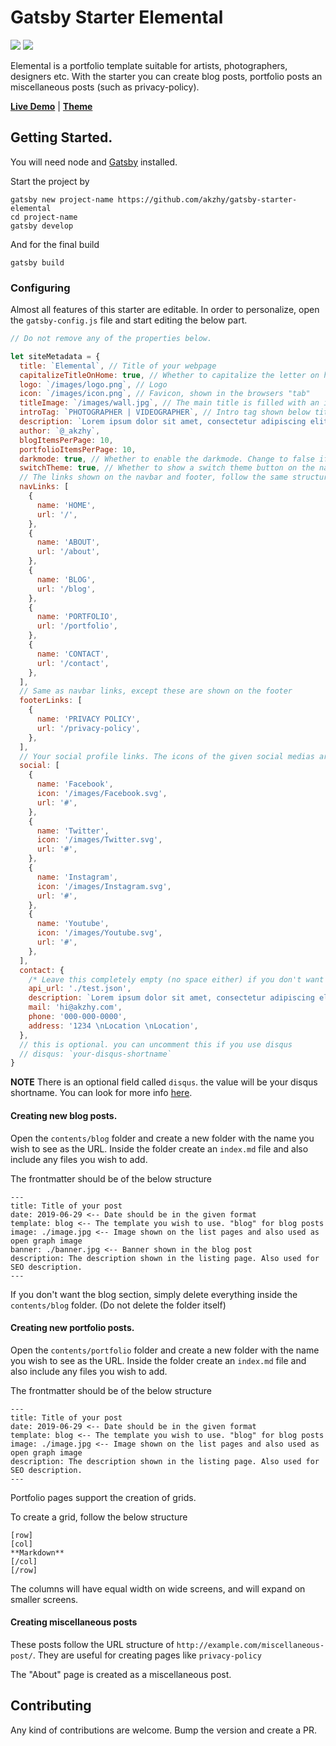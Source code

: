 # Gatsby Starter Elemental

![](https://img.shields.io/badge/version-1.1.1-green.svg)
![](https://img.shields.io/badge/License-MIT-orange.svg)

Elemental is a portfolio template suitable for artists, photographers, designers
etc. With the starter you can create blog posts, portfolio posts an
miscellaneous posts (such as privacy-policy).

**[Live Demo](https://elemental.netlify.com)** |
**[Theme](https://github.com/akzhy/gatsby-theme-elemental)**

## Getting Started.

You will need node and [Gatsby](https://www.gatsbyjs.org/tutorial/part-zero/)
installed.

Start the project by

```
gatsby new project-name https://github.com/akzhy/gatsby-starter-elemental
cd project-name
gatsby develop
```

And for the final build

```
gatsby build
```

### Configuring

Almost all features of this starter are editable. In order to personalize, open
the `gatsby-config.js` file and start editing the below part.

```javascript
// Do not remove any of the properties below.

let siteMetadata = {
  title: `Elemental`, // Title of your webpage
  capitalizeTitleOnHome: true, // Whether to capitalize the letter on homepage
  logo: `/images/logo.png`, // Logo
  icon: `/images/icon.png`, // Favicon, shown in the browsers "tab"
  titleImage: `/images/wall.jpg`, // The main title is filled with an image.
  introTag: `PHOTOGRAPHER | VIDEOGRAPHER`, // Intro tag shown below title
  description: `Lorem ipsum dolor sit amet, consectetur adipiscing elit. Sed sit amet accumsan arcu. Proin ac consequat arcu.`,
  author: `@_akzhy`,
  blogItemsPerPage: 10,
  portfolioItemsPerPage: 10,
  darkmode: true, // Whether to enable the darkmode. Change to false if you want the light mode
  switchTheme: true, // Whether to show a switch theme button on the navbar
  // The links shown on the navbar and footer, follow the same structure to add or remove more items.
  navLinks: [
    {
      name: 'HOME',
      url: '/',
    },
    {
      name: 'ABOUT',
      url: '/about',
    },
    {
      name: 'BLOG',
      url: '/blog',
    },
    {
      name: 'PORTFOLIO',
      url: '/portfolio',
    },
    {
      name: 'CONTACT',
      url: '/contact',
    },
  ],
  // Same as navbar links, except these are shown on the footer
  footerLinks: [
    {
      name: 'PRIVACY POLICY',
      url: '/privacy-policy',
    },
  ],
  // Your social profile links. The icons of the given social medias are available in the static folder. If you are adding a new item, include the icon in the static/images folder.
  social: [
    {
      name: 'Facebook',
      icon: '/images/Facebook.svg',
      url: '#',
    },
    {
      name: 'Twitter',
      icon: '/images/Twitter.svg',
      url: '#',
    },
    {
      name: 'Instagram',
      icon: '/images/Instagram.svg',
      url: '#',
    },
    {
      name: 'Youtube',
      icon: '/images/Youtube.svg',
      url: '#',
    },
  ],
  contact: {
    /* Leave this completely empty (no space either) if you don't want a contact form. */
    api_url: './test.json',
    description: `Lorem ipsum dolor sit amet, consectetur adipiscing elit. Sed sit amet accumsan arcu. Proin ac consequat arcu.`,
    mail: 'hi@akzhy.com',
    phone: '000-000-0000',
    address: '1234 \nLocation \nLocation',
  },
  // this is optional. you can uncomment this if you use disqus
  // disqus: `your-disqus-shortname`
}
```

**NOTE** There is an optional field called `disqus`. the value will be your
disqus shortname. You can look for more info
[here](https://github.com/tterb/gatsby-plugin-disqus).

#### Creating new blog posts.

Open the `contents/blog` folder and create a new folder with the name you wish
to see as the URL. Inside the folder create an `index.md` file and also include
any files you wish to add.

The frontmatter should be of the below structure

```
---
title: Title of your post
date: 2019-06-29 <-- Date should be in the given format
template: blog <-- The template you wish to use. "blog" for blog posts
image: ./image.jpg <-- Image shown on the list pages and also used as open graph image
banner: ./banner.jpg <-- Banner shown in the blog post
description: The description shown in the listing page. Also used for SEO description.
---
```

If you don't want the blog section, simply delete everything inside the
`contents/blog` folder. (Do not delete the folder itself)

#### Creating new portfolio posts.

Open the `contents/portfolio` folder and create a new folder with the name you
wish to see as the URL. Inside the folder create an `index.md` file and also
include any files you wish to add.

The frontmatter should be of the below structure

```
---
title: Title of your post
date: 2019-06-29 <-- Date should be in the given format
template: blog <-- The template you wish to use. "blog" for blog posts
image: ./image.jpg <-- Image shown on the list pages and also used as open graph image
description: The description shown in the listing page. Also used for SEO description.
---
```

Portfolio pages support the creation of grids.

To create a grid, follow the below structure

```
[row]
[col]
**Markdown**
[/col]
[/row]
```

The columns will have equal width on wide screens, and will expand on smaller
screens.

#### Creating miscellaneous posts

These posts follow the URL structure of
`http://example.com/miscellaneous-post/`. They are useful for creating pages
like `privacy-policy`

The "About" page is created as a miscellaneous post.

## Contributing

Any kind of contributions are welcome. Bump the version and create a PR.
